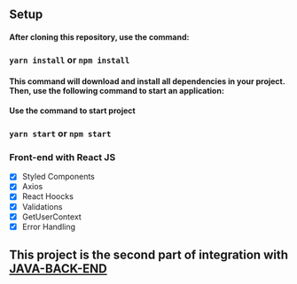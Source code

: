 
## Setup

#### After cloning this repository, use the command:

### `yarn install` or `npm install` 
#### This command will download and install all dependencies in your project. Then, use the following command to start an application: 

#### Use the command to start project

### `yarn start` or `npm start`

### Front-end with React JS
- [x] Styled Components
- [x] Axios
- [x] React Hoocks 
- [x] Validations 
- [x] GetUserContext
- [x] Error Handling

## This project is the second part of integration with [JAVA-BACK-END](https://github.com/LeonardoChermaut/java-backend-auth)
